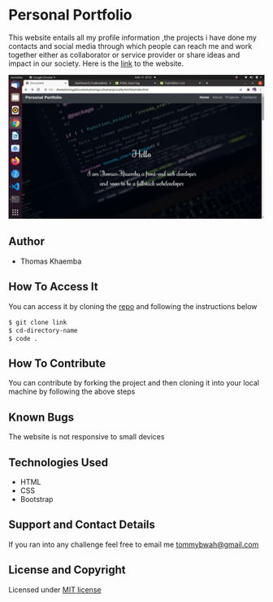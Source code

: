 # Personal Portfolio
This website entails all my profile information ,the projects  i  have done  my contacts and social media through which people can reach me and work together either as collaborator or service  provider or share ideas and impact in our society. Here is the [link](https://tomito26.github.io/my-portfolio/) to the website.

![Screenshot](Screenshot.png)
## Author
* Thomas Khaemba
## How To Access It
You can access it by cloning  the [repo](https://github.com/tomito26/my-portfolio.git) and following the instructions below
```
$ git clone link
$ cd-directory-name
$ code .

```
## How To Contribute
You can contribute by forking the project and then cloning it into your local machine by following the above steps

## Known Bugs
The website is not responsive to small devices

## Technologies Used
* HTML
* CSS
* Bootstrap

## Support and Contact Details
 If you ran into any challenge feel free to email me 
 tommybwah@gmail.com
 ## License and Copyright
 Licensed under [MIT license](LICENSE)
